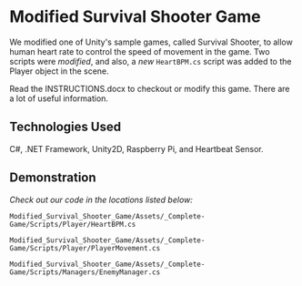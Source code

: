 # Modified Survival Shooter Game

We modified one of Unity's sample games, called Survival Shooter, to allow human heart rate to control the speed of movement in the game. Two scripts were *modified*, and also, a *new* `HeartBPM.cs` script was added to the Player object in the scene.

Read the INSTRUCTIONS.docx to checkout or modify this game. There are a lot of useful information.

## Technologies Used

C#, .NET Framework, Unity2D, Raspberry Pi, and Heartbeat Sensor. 

## Demonstration

*Check out our code in the locations listed below:*

`Modified_Survival_Shooter_Game/Assets/_Complete-Game/Scripts/Player/HeartBPM.cs`

`Modified_Survival_Shooter_Game/Assets/_Complete-Game/Scripts/Player/PlayerMovement.cs`

`Modified_Survival_Shooter_Game/Assets/_Complete-Game/Scripts/Managers/EnemyManager.cs`



